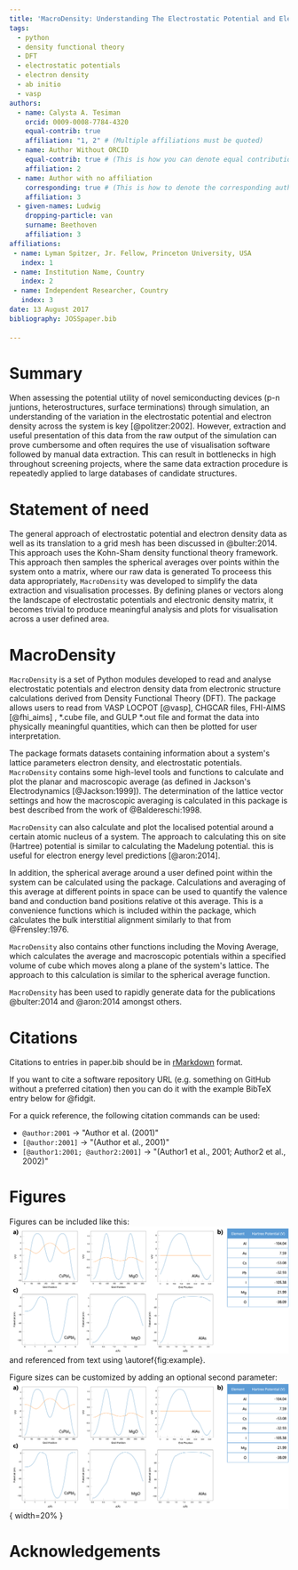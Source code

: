 ```yaml
---
title: 'MacroDensity: Understanding The Electrostatic Potential and Electron Density Landscapes within Systems of Quantum Mechanical Simulations'
tags:
  - python
  - density functional theory
  - DFT
  - electrostatic potentials
  - electron density 
  - ab initio
  - vasp
authors:
  - name: Calysta A. Tesiman
    orcid: 0009-0008-7784-4320
    equal-contrib: true
    affiliation: "1, 2" # (Multiple affiliations must be quoted)
  - name: Author Without ORCID
    equal-contrib: true # (This is how you can denote equal contributions between multiple authors)
    affiliation: 2
  - name: Author with no affiliation
    corresponding: true # (This is how to denote the corresponding author)
    affiliation: 3
  - given-names: Ludwig
    dropping-particle: van
    surname: Beethoven
    affiliation: 3
affiliations:
 - name: Lyman Spitzer, Jr. Fellow, Princeton University, USA
   index: 1
 - name: Institution Name, Country
   index: 2
 - name: Independent Researcher, Country
   index: 3
date: 13 August 2017
bibliography: JOSSpaper.bib

---
```


# Summary
 
When assessing the potential utility of novel semiconducting devices (p-n juntions, 
heterostructures, surface terminations) through simulation, an understanding of the 
variation in the electrostatic potential and electron density across the system is key [@politzer:2002]. 
However, extraction and useful presentation of this data from the raw output of the 
simulation can prove cumbersome and often requires the use of visualisation software followed 
by manual data extraction. This can result in bottlenecks in high throughout screening projects, 
where the same data extraction procedure is repeatedly applied to large databases of candidate structures.


# Statement of need

The general approach of electrostatic potential and electron density data as well as its translation to a grid mesh 
has been discussed in @bulter:2014. This approach uses the Kohn-Sham density functional theory framework. This 
approach then samples the spherical averages over points within the system onto a matrix, where our raw data is generated
To proceess this data appropriately, ``MacroDensity`` was developed to simplify the data extraction and visualisation processes. 
By defining planes or vectors along the landscape of electrostatic potentials and electronic density matrix,
it becomes trivial to produce meaningful analysis and plots for visualisation across a user defined area. 

# MacroDensity

``MacroDensity`` is a set of Python modules developed to read and analyse electrostatic potentials and electron 
density data from electronic structure calculations derived from Density Functional Theory (DFT). The package 
allows users to read from VASP LOCPOT [@vasp], CHGCAR files, FHI-AIMS [@fhi_aims] , *.cube file, and GULP *.out 
file and format the data into physically meaningful quantities, which can then be plotted for user interpretation.

The package formats datasets containing information about a system's lattice parameters electron density, and 
electrostatic potentials. ``MacroDensity`` contains some high-level tools and functions to calculate and plot
the planar and macroscopic average (as defined in Jackson's Electrodynamics [@Jackson:1999]). The determination of 
the lattice vector settings and how the macroscopic averaging is calculated in this package is best described from the work of
@Baldereschi:1998. 

``MacroDensity`` can also calculate and plot the localised potential around a certain atomic nucleus of a system. The approach
to calculating this on site (Hartree) potential is similar to calculating the Madelung potential. this is useful for 
electron energy level predictions [@aron:2014]. 

In addition, the spherical average around a user defined point within the system can be calculated using the package. Calculations 
and averaging of this average at different points in space can be used to quantify the valence band and conduction band positions relative ot this average.
This is a convenience functions which is included within the package, which calculates the bulk interstitial alignment similarly to that
from @Frensley:1976. 

``MacroDensity`` also contains other functions including the Moving Average, which calculates the average and macroscopic potentials within
a specified volume of cube which moves along a plane of the system's lattice. The approach to this calculation is similar to the spherical average 
function.

``MacroDensity`` has been used to rapidly generate data for the publications @bulter:2014 and @aron:2014 amongst others. 

# Citations

Citations to entries in paper.bib should be in
[rMarkdown](http://rmarkdown.rstudio.com/authoring_bibliographies_and_citations.html)
format.

If you want to cite a software repository URL (e.g. something on GitHub without a preferred
citation) then you can do it with the example BibTeX entry below for @fidgit.

For a quick reference, the following citation commands can be used:
- `@author:2001`  ->  "Author et al. (2001)"
- `[@author:2001]` -> "(Author et al., 2001)"
- `[@author1:2001; @author2:2001]` -> "(Author1 et al., 2001; Author2 et al., 2002)"

# Figures

Figures can be included like this:
![Caption for example figure.\label{fig:example}](figure.png)
and referenced from text using \autoref{fig:example}.

Figure sizes can be customized by adding an optional second parameter:
![Caption for example figure.](figure.png){ width=20% }

# Acknowledgements


